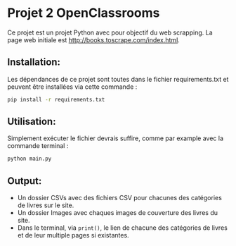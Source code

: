 
# Projet 2 OpenClassrooms
Ce projet est un projet Python avec pour objectif du web scrapping. La page web initiale est http://books.toscrape.com/index.html.
## Installation:
Les dépendances de ce projet sont toutes dans le fichier requirements.txt et peuvent être installées via cette commande :
````bash
pip install -r requirements.txt
````
## Utilisation:
Simplement exécuter le fichier devrais suffire, comme par example avec la commande terminal :
```bash
python main.py
```
## Output:
- Un dossier CSVs avec des fichiers CSV pour chacunes des catégories de livres sur le site.
- Un dossier Images avec chaques images de couverture des livres du site.
- Dans le terminal, via `print()`, le lien de chacune des catégories de livres et de leur multiple pages si existantes.